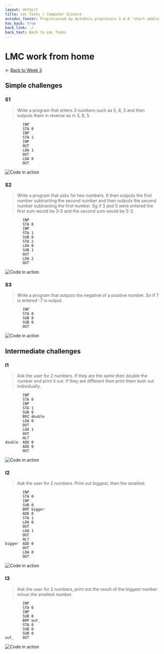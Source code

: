 ```yaml
---
layout: default
title: Lmc Tasks | Computer Science
autodoc_footer: Preprocessed by AutoDocs.preprocess 2.4.0 "start adding backlinks" ⓒ Starwort, 2020
has_back: true
back_link: ./
back_text: Back to Lmc Tasks
---
```


# LMC work from home

← [Back to Week 3](./index.html)

## Simple challenges

### S1

> Write a program that enters 3 numbers such as 5, 8, 3 and then outputs them in reverse as in 3, 8, 5.

```lmc
        INP
        STA 0
        INP
        STA 1
        INP
        OUT
        LDA 1
        OUT
        LDA 0
        OUT
```

![Code in action](./simple_challenge_1.gif)

### S2

> Write a program that asks for two numbers. It then outputs the first number subtracting the second number and then outputs the second number subtracting the first number. Eg if 3 and 5 were entered the first sum would be 3-5 and the second sum would be 5-3.

```lmc
        INP
        STA 0
        INP
        STA 1
        SUB 0
        STA 2
        LDA 0
        SUB 1
        OUT
        LDA 2
        OUT
```

![Code in action](./simple_challenge_2.gif)

### S3

> Write a program that outputs the negative of a positive number. So if 7 is entered -7 is output.

```lmc
        INP
        STA 0
        SUB 0
        SUB 0
        OUT
```

![Code in action](./simple_challenge_3.gif)

## Intermediate challenges

### I1

> Ask the user for 2 numbers. If they are the same then double the number and print it out. If they are different then print them both out individually.

```lmc
        INP
        STA 0
        INP
        STA 1
        SUB 0
        BRZ double
        LDA 0
        OUT
        LDA 1
        OUT
        HLT
double  ADD 0
        ADD 0
        OUT
```

![Code in action](./intermediate_challenge_1.gif)

### I2

> Ask the user for 2 numbers. Print out biggest, then the smallest.

```lmc
        INP
        STA 0
        INP
        SUB 0
        BRP bigger
        ADD 0
        STA 1
        LDA 0
        OUT
        LDA 1
        OUT
        HLT
bigger  ADD 0
        OUT
        LDA 0
        OUT
```

![Code in action](./intermediate_challenge_2.gif)

### I3

> Ask the user for 2 numbers, print out the result of the biggest number minus the smallest number.

```lmc
        INP
        STA 0
        INP
        SUB 0
        BRP out_
        STA 0
        SUB 0
        SUB 0
out_    OUT
```

![Code in action](./intermediate_challenge_3.gif)